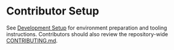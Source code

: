 # Contributor Setup

See [Development Setup](./development-setup.md) for environment preparation and tooling instructions. Contributors should also review the repository-wide [CONTRIBUTING.md](../../CONTRIBUTING.md).
